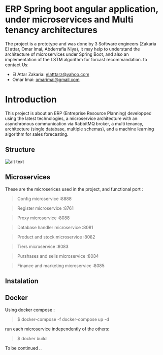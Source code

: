 # ERP Spring boot angular application, under microservices and Multi tenancy architectures 
The project is a prototype and was done by 3 Software engineers (Zakaria El attar, Omar Imai, Abderrafia Niya), it may help to understand the architecture of microservices under Spring Boot, and also an implementation of the LSTM algorithm for forcast recommandation.
to contact Us:

* El Attar Zakaria: elatttarz@yahoo.com
* Omar Imai: omarimai@gmail.com

# Introduction
This project is about an ERP (Entreprise Resource Planning) developped using the latest technologies, a microservice architecture with an asynchronous communication via RabbitMQ broker, a multi tenancy, architecture (single database, multiple schemas), and a machine learning algorithm for sales forecasting.

## Structure
![alt text](https://github.com/zakariaelattar/Spring-Boot-Angular-Microservices-Multi-tenant-ERP-with-LSTM-sells-forecast/blob/master/cannon_erp.png?raw=true)

## Microservices

These are the microserices used in the project, and functional port : 

> Config microservice :8888

> Register microservice :8761

> Proxy microservice :8088

>Database handler microservice :8081 

>Product and stock microservice :8082

>Tiers microservice :8083

>Purshases and sells microservice :8084

>Finance and marketing microservice :8085

## Instalation
## Docker
Using docker compose :

>$ docker-compose -f docker-compose up -d

run each microservice independently of the others:

>$ docker build  


To be continued ..
